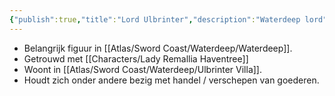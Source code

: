 ```yaml
---
{"publish":true,"title":"Lord Ulbrinter","description":"Waterdeep lord","created":"2025-07-14T11:46:55.749+02:00","modified":"2025-07-16T10:45:38.622+02:00","published":"2025-07-16T10:45:38.622+02:00","cssclasses":""}
---
```


* Belangrijk figuur in [[Atlas/Sword Coast/Waterdeep/Waterdeep]].
* Getrouwd met [[Characters/Lady Remallia Haventree]] 
* Woont in [[Atlas/Sword Coast/Waterdeep/Ulbrinter Villa]].
* Houdt zich onder andere bezig met handel / verschepen van goederen.

